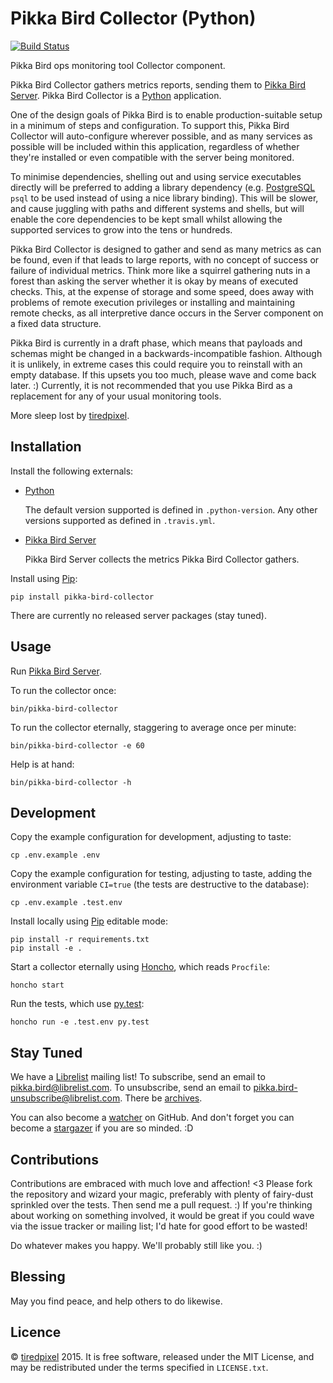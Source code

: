 # Pikka Bird Collector (Python)

[![Build Status](https://travis-ci.org/tiredpixel/pikka-bird-collector-py.png?branch=master,stable)](https://travis-ci.org/tiredpixel/pikka-bird-collector-py)

Pikka Bird ops monitoring tool Collector component.

Pikka Bird Collector gathers metrics reports, sending them to
[Pikka Bird Server][server]. Pikka Bird Collector is a [Python][python]
application.

One of the design goals of Pikka Bird is to enable production-suitable setup in
a minimum of steps and configuration. To support this, Pikka Bird Collector will
auto-configure wherever possible, and as many services as possible will be
included within this application, regardless of whether they're installed or
even compatible with the server being monitored.

To minimise dependencies, shelling out and using service executables directly
will be preferred to adding a library dependency (e.g. [PostgreSQL][postgresql]
`psql` to be used instead of using a nice library binding). This will be slower,
and cause juggling with paths and different systems and shells, but will enable
the core dependencies to be kept small whilst allowing the supported services to
grow into the tens or hundreds.

Pikka Bird Collector is designed to gather and send as many metrics as can be
found, even if that leads to large reports, with no concept of success or
failure of individual metrics. Think more like a squirrel gathering nuts in a
forest than asking the server whether it is okay by means of executed checks.
This, at the expense of storage and some speed, does away with problems of
remote execution privileges or installing and maintaining remote checks, as all
interpretive dance occurs in the Server component on a fixed data structure.

Pikka Bird is currently in a draft phase, which means that payloads and schemas
might be changed in a backwards-incompatible fashion. Although it is unlikely,
in extreme cases this could require you to reinstall with an empty database. If
this upsets you too much, please wave and come back later. :) Currently, it is
not recommended that you use Pikka Bird as a replacement for any of your usual
monitoring tools.

More sleep lost by [tiredpixel](https://www.tiredpixel.com/).


## Installation

Install the following externals:

- [Python][python]
  
  The default version supported is defined in `.python-version`. Any other
  versions supported as defined in `.travis.yml`.

- [Pikka Bird Server][server]
  
  Pikka Bird Server collects the metrics Pikka Bird Collector gathers.

Install using [Pip][pip]:

    pip install pikka-bird-collector

There are currently no released server packages (stay tuned).


## Usage

Run [Pikka Bird Server][server].

To run the collector once:

    bin/pikka-bird-collector

To run the collector eternally, staggering to average once per minute:

    bin/pikka-bird-collector -e 60

Help is at hand:

    bin/pikka-bird-collector -h


## Development

Copy the example configuration for development, adjusting to taste:

    cp .env.example .env

Copy the example configuration for testing, adjusting to taste, adding the
environment variable `CI=true` (the tests are destructive to the database):

    cp .env.example .test.env

Install locally using [Pip][pip] editable mode:

    pip install -r requirements.txt
    pip install -e .

Start a collector eternally using [Honcho][honcho], which reads `Procfile`:

    honcho start

Run the tests, which use [py.test][py_test]:

    honcho run -e .test.env py.test


## Stay Tuned

We have a [Librelist][librelist] mailing list!
To subscribe, send an email to <pikka.bird@librelist.com>.
To unsubscribe, send an email to <pikka.bird-unsubscribe@librelist.com>.
There be [archives](http://librelist.com/browser/pikka.bird/).

You can also become a
[watcher](https://github.com/tiredpixel/pikka-bird-collector/watchers)
on GitHub. And don't forget you can become a
[stargazer](https://github.com/tiredpixel/pikka-bird-collector/stargazers)
if you are so minded. :D


## Contributions

Contributions are embraced with much love and affection! <3 Please fork the
repository and wizard your magic, preferably with plenty of fairy-dust sprinkled
over the tests. Then send me a pull request. :) If you're thinking about
working on something involved, it would be great if you could wave via the
issue tracker or mailing list; I'd hate for good effort to be wasted!

Do whatever makes you happy. We'll probably still like you. :)


## Blessing

May you find peace, and help others to do likewise.


## Licence

© [tiredpixel](https://www.tiredpixel.com/) 2015.
It is free software, released under the MIT License, and may be redistributed
under the terms specified in `LICENSE.txt`.


[honcho]: https://github.com/nickstenning/honcho
[librelist]: http://librelist.com/
[pip]: https://pypi.python.org/pypi/pip
[postgresql]: http://www.postgresql.org/
[py_test]: http://pytest.org/latest/
[python]: https://www.python.org/
[server]: https://github.com/tiredpixel/pikka-bird-server-py

